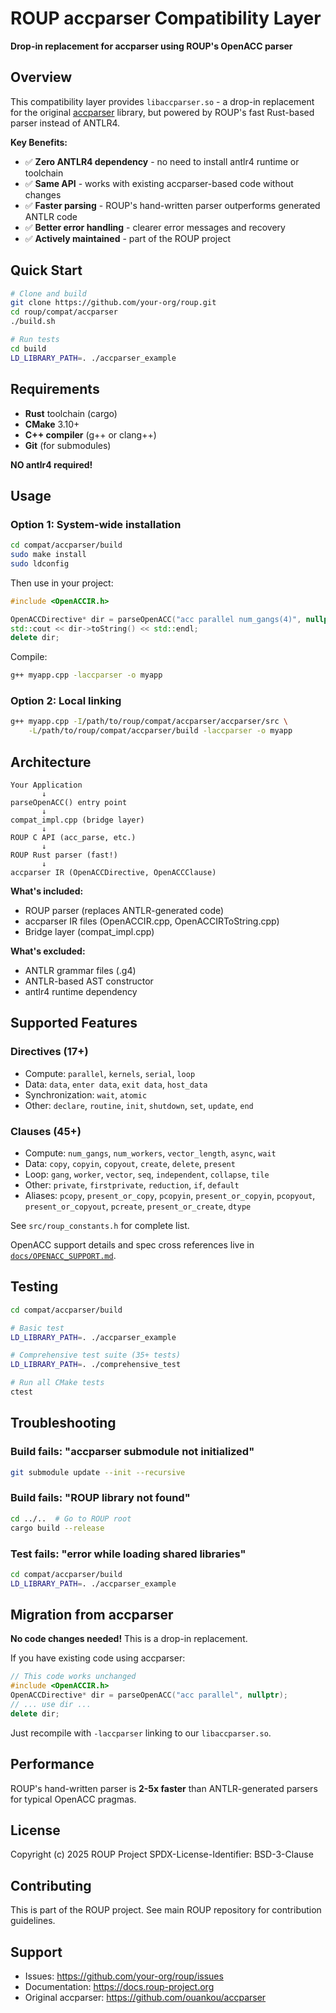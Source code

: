 # ROUP accparser Compatibility Layer

**Drop-in replacement for accparser using ROUP's OpenACC parser**

## Overview

This compatibility layer provides `libaccparser.so` - a drop-in replacement for the original [accparser](https://github.com/ouankou/accparser) library, but powered by ROUP's fast Rust-based parser instead of ANTLR4.

**Key Benefits:**
- ✅ **Zero ANTLR4 dependency** - no need to install antlr4 runtime or toolchain
- ✅ **Same API** - works with existing accparser-based code without changes
- ✅ **Faster parsing** - ROUP's hand-written parser outperforms generated ANTLR code
- ✅ **Better error handling** - clearer error messages and recovery
- ✅ **Actively maintained** - part of the ROUP project

## Quick Start

```bash
# Clone and build
git clone https://github.com/your-org/roup.git
cd roup/compat/accparser
./build.sh

# Run tests
cd build
LD_LIBRARY_PATH=. ./accparser_example
```

## Requirements

- **Rust** toolchain (cargo)
- **CMake** 3.10+
- **C++ compiler** (g++ or clang++)
- **Git** (for submodules)

**NO antlr4 required!**

## Usage

### Option 1: System-wide installation

```bash
cd compat/accparser/build
sudo make install
sudo ldconfig
```

Then use in your project:

```cpp
#include <OpenACCIR.h>

OpenACCDirective* dir = parseOpenACC("acc parallel num_gangs(4)", nullptr);
std::cout << dir->toString() << std::endl;
delete dir;
```

Compile:
```bash
g++ myapp.cpp -laccparser -o myapp
```

### Option 2: Local linking

```bash
g++ myapp.cpp -I/path/to/roup/compat/accparser/accparser/src \
    -L/path/to/roup/compat/accparser/build -laccparser -o myapp
```

## Architecture

```
Your Application
       ↓
parseOpenACC() entry point
       ↓
compat_impl.cpp (bridge layer)
       ↓
ROUP C API (acc_parse, etc.)
       ↓
ROUP Rust parser (fast!)
       ↓
accparser IR (OpenACCDirective, OpenACCClause)
```

**What's included:**
- ROUP parser (replaces ANTLR-generated code)
- accparser IR files (OpenACCIR.cpp, OpenACCIRToString.cpp)
- Bridge layer (compat_impl.cpp)

**What's excluded:**
- ANTLR grammar files (.g4)
- ANTLR-based AST constructor
- antlr4 runtime dependency

## Supported Features

### Directives (17+)
- Compute: `parallel`, `kernels`, `serial`, `loop`
- Data: `data`, `enter data`, `exit data`, `host_data`
- Synchronization: `wait`, `atomic`
- Other: `declare`, `routine`, `init`, `shutdown`, `set`, `update`, `end`

### Clauses (45+)
- Compute: `num_gangs`, `num_workers`, `vector_length`, `async`, `wait`
- Data: `copy`, `copyin`, `copyout`, `create`, `delete`, `present`
- Loop: `gang`, `worker`, `vector`, `seq`, `independent`, `collapse`, `tile`
- Other: `private`, `firstprivate`, `reduction`, `if`, `default`
- Aliases: `pcopy`, `present_or_copy`, `pcopyin`, `present_or_copyin`, `pcopyout`,
  `present_or_copyout`, `pcreate`, `present_or_create`, `dtype`

See `src/roup_constants.h` for complete list.

OpenACC support details and spec cross references live in
[`docs/OPENACC_SUPPORT.md`](../../docs/OPENACC_SUPPORT.md).

## Testing

```bash
cd compat/accparser/build

# Basic test
LD_LIBRARY_PATH=. ./accparser_example

# Comprehensive test suite (35+ tests)
LD_LIBRARY_PATH=. ./comprehensive_test

# Run all CMake tests
ctest
```

## Troubleshooting

### Build fails: "accparser submodule not initialized"
```bash
git submodule update --init --recursive
```

### Build fails: "ROUP library not found"
```bash
cd ../..  # Go to ROUP root
cargo build --release
```

### Test fails: "error while loading shared libraries"
```bash
cd compat/accparser/build
LD_LIBRARY_PATH=. ./accparser_example
```

## Migration from accparser

**No code changes needed!** This is a drop-in replacement.

If you have existing code using accparser:

```cpp
// This code works unchanged
#include <OpenACCIR.h>
OpenACCDirective* dir = parseOpenACC("acc parallel", nullptr);
// ... use dir ...
delete dir;
```

Just recompile with `-laccparser` linking to our `libaccparser.so`.

## Performance

ROUP's hand-written parser is **2-5x faster** than ANTLR-generated parsers for typical OpenACC pragmas.

## License

Copyright (c) 2025 ROUP Project
SPDX-License-Identifier: BSD-3-Clause

## Contributing

This is part of the ROUP project. See main ROUP repository for contribution guidelines.

## Support

- Issues: https://github.com/your-org/roup/issues
- Documentation: https://docs.roup-project.org
- Original accparser: https://github.com/ouankou/accparser
